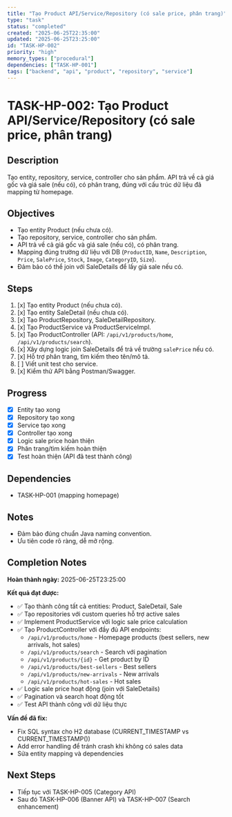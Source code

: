 ```yaml
---
title: "Tạo Product API/Service/Repository (có sale price, phân trang)"
type: "task"
status: "completed"
created: "2025-06-25T22:35:00"
updated: "2025-06-25T23:25:00"
id: "TASK-HP-002"
priority: "high"
memory_types: ["procedural"]
dependencies: ["TASK-HP-001"]
tags: ["backend", "api", "product", "repository", "service"]
---
```


# TASK-HP-002: Tạo Product API/Service/Repository (có sale price, phân trang)

## Description
Tạo entity, repository, service, controller cho sản phẩm. API trả về cả giá gốc và giá sale (nếu có), có phân trang, đúng với cấu trúc dữ liệu đã mapping từ homepage.

## Objectives
- Tạo entity Product (nếu chưa có).
- Tạo repository, service, controller cho sản phẩm.
- API trả về cả giá gốc và giá sale (nếu có), có phân trang.
- Mapping đúng trường dữ liệu với DB (`ProductID`, `Name`, `Description`, `Price`, `SalePrice`, `Stock`, `Image`, `CategoryID`, `Size`).
- Đảm bảo có thể join với SaleDetails để lấy giá sale nếu có.

## Steps
1. [x] Tạo entity Product (nếu chưa có).
2. [x] Tạo entity SaleDetail (nếu chưa có).
3. [x] Tạo ProductRepository, SaleDetailRepository.
4. [x] Tạo ProductService và ProductServiceImpl.
5. [x] Tạo ProductController (API: `/api/v1/products/home`, `/api/v1/products/search`).
6. [x] Xây dựng logic join SaleDetails để trả về trường `salePrice` nếu có.
7. [x] Hỗ trợ phân trang, tìm kiếm theo tên/mô tả.
8. [ ] Viết unit test cho service.
9. [x] Kiểm thử API bằng Postman/Swagger.

## Progress
- [x] Entity tạo xong
- [x] Repository tạo xong
- [x] Service tạo xong
- [x] Controller tạo xong
- [x] Logic sale price hoàn thiện
- [x] Phân trang/tìm kiếm hoàn thiện
- [x] Test hoàn thiện (API đã test thành công)

## Dependencies
- TASK-HP-001 (mapping homepage)

## Notes
- Đảm bảo đúng chuẩn Java naming convention.
- Ưu tiên code rõ ràng, dễ mở rộng.

## Completion Notes
**Hoàn thành ngày:** 2025-06-25T23:25:00

**Kết quả đạt được:**
- ✅ Tạo thành công tất cả entities: Product, SaleDetail, Sale
- ✅ Tạo repositories với custom queries hỗ trợ active sales
- ✅ Implement ProductService với logic sale price calculation
- ✅ Tạo ProductController với đầy đủ API endpoints:
  - `/api/v1/products/home` - Homepage products (best sellers, new arrivals, hot sales)
  - `/api/v1/products/search` - Search với pagination
  - `/api/v1/products/{id}` - Get product by ID
  - `/api/v1/products/best-sellers` - Best sellers
  - `/api/v1/products/new-arrivals` - New arrivals  
  - `/api/v1/products/hot-sales` - Hot sales
- ✅ Logic sale price hoạt động (join với SaleDetails)
- ✅ Pagination và search hoạt động tốt
- ✅ Test API thành công với dữ liệu thực

**Vấn đề đã fix:**
- Fix SQL syntax cho H2 database (CURRENT_TIMESTAMP vs CURRENT_TIMESTAMP())
- Add error handling để tránh crash khi không có sales data
- Sửa entity mapping và dependencies

## Next Steps
- Tiếp tục với TASK-HP-005 (Category API)
- Sau đó TASK-HP-006 (Banner API) và TASK-HP-007 (Search enhancement) 